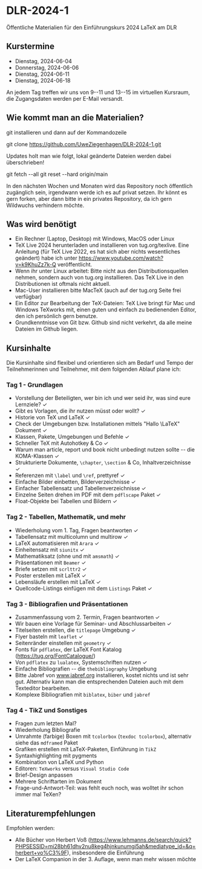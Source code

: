 # DLR-2024-1

Öffentliche Materialien für den Einführungskurs 2024 LaTeX am DLR

## Kurstermine

* Dienstag, 2024-06-04
* Donnerstag, 2024-06-06
* Dienstag, 2024-06-11
* Dienstag, 2024-06-18

An jedem Tag treffen wir uns von 9--11 und 13--15 im virtuellen Kursraum, die Zugangsdaten werden per E-Mail versandt.

## Wie kommt man an die Materialien?

git installieren und dann auf der Kommandozeile

git clone https://github.com/UweZiegenhagen/DLR-2024-1.git

Updates holt man wie folgt, lokal geänderte Dateien werden dabei überschrieben!

git fetch --all
git reset --hard origin/main

In den nächsten Wochen und Monaten wird das Repository noch öffentlich zugänglich sein, 
irgendwann werde ich es auf privat setzen. Ihr könnt es gern forken, aber dann
bitte in ein privates Repository, da ich gern Wildwuchs verhindern möchte.


## Was wird benötigt

* Ein Rechner (Laptop, Desktop) mit Windows, MacOS oder Linux
* TeX Live 2024 herunterladen und installieren von tug.org/texlive. Eine Anleitung (für TeX Live 2022, es hat sich aber nichts wesentliches geändert) habe ich unter https://www.youtube.com/watch?v=k9KhuZz7k-Q veröffentlicht.
* Wenn ihr unter Linux arbeitet: Bitte nicht aus den Distributionsquellen nehmen, sondern auch von tug.org installieren. Das TeX Live in den Distributionen ist oftmals nicht aktuell. 
* Mac-User installieren bitte MacTeX (auch auf der tug.org Seite frei verfügbar)
* Ein Editor zur Bearbeitung der TeX-Dateien: TeX Live bringt für Mac und Windows TeXworks mit, einen guten und einfach zu bedienenden Editor, den ich persönlich gern benutze.
* Grundkenntnisse von Git bzw. Github sind nicht verkehrt, da alle meine Dateien im Github liegen.

## Kursinhalte

Die Kursinhalte sind flexibel und orientieren sich am Bedarf und Tempo der Teilnehmerinnen und Teilnehmer, mit dem folgenden Ablauf plane ich:

### Tag 1 - Grundlagen

* Vorstellung der Beteiligten, wer bin ich und wer seid ihr, was sind eure Lernziele? ✓
* Gibt es Vorlagen, die ihr nutzen müsst oder wollt? ✓
* Historie von TeX und LaTeX ✓
* Check der Umgebungen bzw. Installationen mittels "Hallo \LaTeX" Dokument ✓
* Klassen, Pakete, Umgebungen und Befehle ✓
* Schneller TeX mit Autohotkey & Co ✓
* Warum man article, report und book nicht unbedingt nutzen sollte -- die KOMA-Klassen ✓
* Strukturierte Dokumente, ``\chapter``, ``\section`` & Co, Inhaltverzeichnisse ✓
* Referenzen mit ``\label`` und ``\ref``, prettyref ✓
* Einfache Bilder einbetten, Bilderverzeichnisse ✓
* Einfacher Tabellensatz und Tabellenverzeichnisse ✓
* Einzelne Seiten drehen im PDF mit dem ``pdflscape`` Paket ✓
* Float-Objekte bei Tabellen und Bildern ✓

### Tag 2 - Tabellen, Mathematik, und mehr

* Wiederholung vom 1. Tag, Fragen beantworten ✓
* Tabellensatz mit multicolumn und multirow ✓
* LaTeX automatisieren mit ``Arara`` ✓
* Einheitensatz mit ``siunitx`` ✓
* Mathematiksatz (ohne und mit ``amsmath``) ✓
* Präsentationen mit ``Beamer`` ✓
* Briefe setzen mit ``scrlttr2`` ✓
* Poster erstellen mit LaTeX ✓
* Lebensläufe erstellen mit LaTeX ✓
* Quellcode-Listings einfügen mit dem ``Listings`` Paket ✓

### Tag 3 - Bibliografien und Präsentationen

* Zusammenfassung vom 2. Termin, Fragen beantworten ✓
* Wir bauen eine Vorlage für Seminar- und Abschlussarbeiten ✓
* Titelseiten erstellen, die ``titlepage`` Umgebung ✓
* Flyer basteln mit ``leaflet`` ✓
* Seitenränder einstellen mit ``geometry`` ✓
* Fonts für ``pdflatex``, der LaTeX Font Katalog (https://tug.org/FontCatalogue/)
* Von ``pdflatex`` zu ``lualatex``, Systemschriften nutzen ✓
* Einfache Bibliografien -- die ``thebibliography`` Umgebung
* Bitte Jabref von www.jabref.org installieren, kostet nichts und ist sehr gut. Alternativ kann man die entsprechenden Dateien auch mit dem Texteditor bearbeiten.
* Komplexe Bibliografien mit ``biblatex``, ``biber`` und ``jabref``

### Tag 4 - TikZ und Sonstiges

* Fragen zum letzten Mal?
* Wiederholung Bibliografie
* Umrahmte (farbige) Boxen mit ``tcolorbox`` (``texdoc tcolorbox``), alternativ siehe das ``mdframed`` Paket
* Grafiken erstellen mit LaTeX-Paketen, Einführung in ``TikZ``
* Syntaxhighlighting mit pygments
* Kombination von LaTeX und Python
* Editoren: ``TeXworks`` versus ``Visual Studio Code`` 
* Brief-Design anpassen
* Mehrere Schriftarten im Dokument
* Frage-und-Antwort-Teil: was fehlt euch noch, was wolltet ihr schon immer mal TeXen?

## Literaturempfehlungen

Empfohlen werden:

* Alle Bücher von Herbert Voß (https://www.lehmanns.de/search/quick?PHPSESSID=mi28bh61dhv2nu8keg4hjnkunumgi5ah&mediatype_id=&q=herbert+vo%C3%9F), insbesondere die Einführung
* Der LaTeX Companion in der 3. Auflage, wenn man mehr wissen möchte

